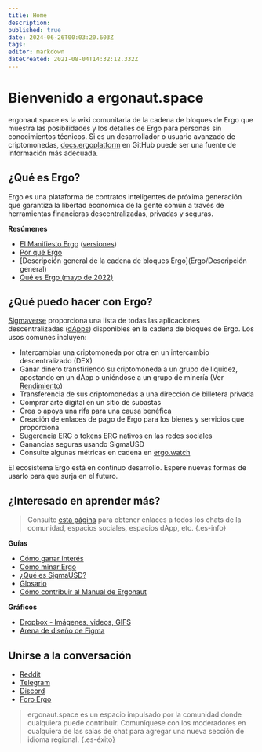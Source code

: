 ```yaml
---
title: Home
description: 
published: true
date: 2024-06-26T00:03:20.603Z
tags: 
editor: markdown
dateCreated: 2021-08-04T14:32:12.332Z
---
```


# Bienvenido a ergonaut.space
ergonaut.space es la wiki comunitaria de la cadena de bloques de Ergo que muestra las posibilidades y los detalles de Ergo para personas sin conocimientos técnicos. Si es un desarrollador o usuario avanzado de criptomonedas, [docs.ergoplatform](http://docs.ergoplatform.org/) en GitHub puede ser una fuente de información más adecuada.

## ¿Qué es Ergo?

Ergo es una plataforma de contratos inteligentes de próxima generación que garantiza la libertad económica de la gente común a través de herramientas financieras descentralizadas, privadas y seguras.

**Resúmenes**

- [El Manifiesto Ergo](https://ergoplatform.org/es/blog/2021-04-26-el-manifiesto-ergo/) ([versiones](Ergo/manifiesto))
- [Por qué Ergo](https://cafebedouin.org/2021/12/09/why-ergo/)
- [Descripción general de la cadena de bloques Ergo](Ergo/Descripción general)
- [Qué es Ergo (mayo de 2022)](https://www.youtube.com/watch?v=LyyD-clUvyI&t=941s)


## ¿Qué puedo hacer con Ergo?
[Sigmaverse](https://sigmaverse.io/) proporciona una lista de todas las aplicaciones descentralizadas ([dApps](https://ergonaut.space/en/Glossary/dApps)) disponibles en la cadena de bloques de Ergo. Los usos comunes incluyen:

- Intercambiar una criptomoneda por otra en un intercambio descentralizado (DEX)
- Ganar dinero transfiriendo su criptomoneda a un grupo de liquidez, apostando en un dApp o uniéndose a un grupo de minería (Ver [Rendimiento](/en/Guides/yield))
- Transferencia de sus criptomonedas a una dirección de billetera privada
- Comprar arte digital en un sitio de subastas
- Crea o apoya una rifa para una causa benéfica
- Creación de enlaces de pago de Ergo para los bienes y servicios que proporciona
- Sugerencia ERG o tokens ERG nativos en las redes sociales
- Ganancias seguras usando SigmaUSD
- Consulte algunas métricas en cadena en [ergo.watch](https://ergo.watch/metrics)

El ecosistema Ergo está en continuo desarrollo. Espere nuevas formas de usarlo para que surja en el futuro.



## ¿Interesado en aprender más?

> Consulte [esta página](https://linktr.ee/ergoplatform) para obtener enlaces a todos los chats de la comunidad, espacios sociales, espacios dApp, etc.
{.es-info}



**Guías**
- [Cómo ganar interés](https://ergonaut.space/en/Guides/yield)
- [Cómo minar Ergo](https://ergonaut.space/en/Guides/Mining)
- [¿Qué es SigmaUSD?](https://ergonaut.space/en/dApps/SigmaUSD/Overview)
- [Glosario](https://ergonaut.space/es/Glosario)
- [Cómo contribuir al Manual de Ergonaut](https://ergonaut.space/en/Guides/Ergonaut-Handbook/Editor's-Guide)

**Gráficos**
- [Dropbox - Imágenes, videos, GIFS](https://www.dropbox.com/sh/jionpgnj89eod2f/AAC5S1vnOwO3gm2vRYOmDBQ-a?dl=0)
- [Arena de diseño de Figma](https://www.figma.com/file/pd92vgB3xNFThaacIKodYs/ERGO?node-id=538%3A987)

## Unirse a la conversación

- [Reddit](https://www.reddit.com/r/ergonautas)
- [Telegram](https://t.me/ergoplatform)
- [Discord](https://discordapp.com/invite/gYrVrjS)
- [Foro Ergo](https://www.ergoforum.org/)

> ergonaut.space es un espacio impulsado por la comunidad donde cualquiera puede contribuir. Comuníquese con los moderadores en cualquiera de las salas de chat para agregar una nueva sección de idioma regional.
{.es-éxito}